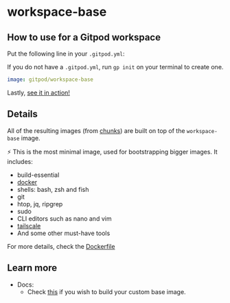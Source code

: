 # workspace-base

## How to use for a Gitpod workspace

Put the following line in your `.gitpod.yml`:

If you do not have a `.gitpod.yml`, run `gp init` on your terminal to create one.

```yaml
image: gitpod/workspace-base
```

Lastly, [see it in action!](https://www.gitpod.io/docs/introduction/learn-gitpod/gitpod-yaml#see-it-in-action)

## Details

All of the resulting images (from [chunks](../chunks/.#workspace-full)) are built on top of the `workspace-base` image.

⚡️ This is the most minimal image, used for bootstrapping bigger images. It includes:

- build-essential
- [docker](../chunks/tool-docker/)
- shells: bash, zsh and fish
- git
- htop, jq, ripgrep
- sudo
- CLI editors such as nano and vim
- [tailscale](../chunks/tool-tailscale/)
- And some other must-have tools

For more details, check the [Dockerfile](./Dockerfile)

## Learn more

- Docs:
    - Check [this](https://www.gitpod.io/docs/configure/workspaces/workspace-image#custom-base-image) if you wish to build your custom base image.
